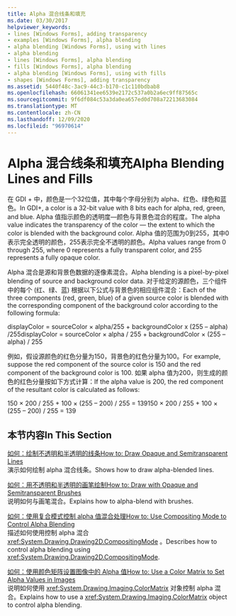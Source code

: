 ```yaml
---
title: Alpha 混合线条和填充
ms.date: 03/30/2017
helpviewer_keywords:
- lines [Windows Forms], adding transparency
- examples [Windows Forms], alpha blending
- alpha blending [Windows Forms], using with lines
- alpha blending
- lines [Windows Forms], alpha blending
- fills [Windows Forms], alpha blending
- alpha blending [Windows Forms], using with fills
- shapes [Windows Forms], adding transparency
ms.assetid: 5440f48c-3ac9-44c3-b170-c1c110bdbab8
ms.openlocfilehash: 66061341ee6539e2172c537a0b2a6ec9ff87565c
ms.sourcegitcommit: 9f6df084c53a3da0ea657ed0d708a72213683084
ms.translationtype: MT
ms.contentlocale: zh-CN
ms.lasthandoff: 12/09/2020
ms.locfileid: "96970614"
---
```

# <a name="alpha-blending-lines-and-fills"></a><span data-ttu-id="88b28-102">Alpha 混合线条和填充</span><span class="sxs-lookup"><span data-stu-id="88b28-102">Alpha Blending Lines and Fills</span></span>
<span data-ttu-id="88b28-103">在 GDI + 中，颜色是一个32位值，其中每个字母分别为 alpha、红色、绿色和蓝色。</span><span class="sxs-lookup"><span data-stu-id="88b28-103">In GDI+, a color is a 32-bit value with 8 bits each for alpha, red, green, and blue.</span></span> <span data-ttu-id="88b28-104">Alpha 值指示颜色的透明度—颜色与背景色混合的程度。</span><span class="sxs-lookup"><span data-stu-id="88b28-104">The alpha value indicates the transparency of the color — the extent to which the color is blended with the background color.</span></span> <span data-ttu-id="88b28-105">Alpha 值的范围为0到255，其中0表示完全透明的颜色，255表示完全不透明的颜色。</span><span class="sxs-lookup"><span data-stu-id="88b28-105">Alpha values range from 0 through 255, where 0 represents a fully transparent color, and 255 represents a fully opaque color.</span></span>  
  
 <span data-ttu-id="88b28-106">Alpha 混合是源和背景色数据的逐像素混合。</span><span class="sxs-lookup"><span data-stu-id="88b28-106">Alpha blending is a pixel-by-pixel blending of source and background color data.</span></span> <span data-ttu-id="88b28-107">对于给定的源颜色，三个组件中的每个 (红、绿、蓝) 根据以下公式与背景色的相应组件混合：</span><span class="sxs-lookup"><span data-stu-id="88b28-107">Each of the three components (red, green, blue) of a given source color is blended with the corresponding component of the background color according to the following formula:</span></span>  
  
 <span data-ttu-id="88b28-108">displayColor = sourceColor × alpha/255 + backgroundColor x (255 – alpha) /255</span><span class="sxs-lookup"><span data-stu-id="88b28-108">displayColor = sourceColor × alpha / 255 + backgroundColor × (255 – alpha) / 255</span></span>  
  
 <span data-ttu-id="88b28-109">例如，假设源颜色的红色分量为150，背景色的红色分量为100。</span><span class="sxs-lookup"><span data-stu-id="88b28-109">For example, suppose the red component of the source color is 150 and the red component of the background color is 100.</span></span> <span data-ttu-id="88b28-110">如果 alpha 值为200，则生成的颜色的红色分量按如下方式计算：</span><span class="sxs-lookup"><span data-stu-id="88b28-110">If the alpha value is 200, the red component of the resultant color is calculated as follows:</span></span>  
  
 <span data-ttu-id="88b28-111">150 × 200 / 255 + 100 × (255 – 200) / 255 = 139</span><span class="sxs-lookup"><span data-stu-id="88b28-111">150 × 200 / 255 + 100 × (255 – 200) / 255 = 139</span></span>  
  
## <a name="in-this-section"></a><span data-ttu-id="88b28-112">本节内容</span><span class="sxs-lookup"><span data-stu-id="88b28-112">In This Section</span></span>  
 [<span data-ttu-id="88b28-113">如何：绘制不透明和半透明的线条</span><span class="sxs-lookup"><span data-stu-id="88b28-113">How to: Draw Opaque and Semitransparent Lines</span></span>](how-to-draw-opaque-and-semitransparent-lines.md)  
 <span data-ttu-id="88b28-114">演示如何绘制 alpha 混合线条。</span><span class="sxs-lookup"><span data-stu-id="88b28-114">Shows how to draw alpha-blended lines.</span></span>  
  
 [<span data-ttu-id="88b28-115">如何：用不透明和半透明的画笔绘制</span><span class="sxs-lookup"><span data-stu-id="88b28-115">How to: Draw with Opaque and Semitransparent Brushes</span></span>](how-to-draw-with-opaque-and-semitransparent-brushes.md)  
 <span data-ttu-id="88b28-116">说明如何与画笔混合。</span><span class="sxs-lookup"><span data-stu-id="88b28-116">Explains how to alpha-blend with brushes.</span></span>  
  
 [<span data-ttu-id="88b28-117">如何：使用复合模式控制 alpha 值混合处理</span><span class="sxs-lookup"><span data-stu-id="88b28-117">How to: Use Compositing Mode to Control Alpha Blending</span></span>](how-to-use-compositing-mode-to-control-alpha-blending.md)  
 <span data-ttu-id="88b28-118">描述如何使用控制 alpha 混合 <xref:System.Drawing.Drawing2D.CompositingMode> 。</span><span class="sxs-lookup"><span data-stu-id="88b28-118">Describes how to control alpha blending using <xref:System.Drawing.Drawing2D.CompositingMode>.</span></span>  
  
 [<span data-ttu-id="88b28-119">如何：使用颜色矩阵设置图像中的 Alpha 值</span><span class="sxs-lookup"><span data-stu-id="88b28-119">How to: Use a Color Matrix to Set Alpha Values in Images</span></span>](how-to-use-a-color-matrix-to-set-alpha-values-in-images.md)  
 <span data-ttu-id="88b28-120">说明如何使用 <xref:System.Drawing.Imaging.ColorMatrix> 对象控制 alpha 混合。</span><span class="sxs-lookup"><span data-stu-id="88b28-120">Explains how to use a <xref:System.Drawing.Imaging.ColorMatrix> object to control alpha blending.</span></span>
